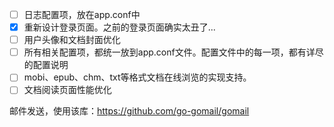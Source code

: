 - [ ] 日志配置项，放在app.conf中
- [x] 重新设计登录页面。之前的登录页面确实太丑了...
- [ ] 用户头像和文档封面优化
- [ ] 所有相关配置项，都统一放到app.conf文件。配置文件中的每一项，都有详尽的配置说明
- [ ] mobi、epub、chm、txt等格式文档在线浏览的实现支持。
- [ ] 文档阅读页面性能优化

邮件发送，使用该库：https://github.com/go-gomail/gomail